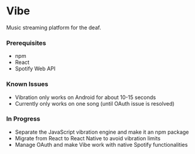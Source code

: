 # Vibe
Music streaming platform for the deaf.

### Prerequisites
- npm
- React
- Spotify Web API

### Known Issues
- Vibration only works on Android for about 10-15 seconds
- Currently only works on one song (until OAuth issue is resolved)

### In Progress
- Separate the JavaScript vibration engine and make it an npm package
- Migrate from React to React Native to avoid vibration limits
- Manage OAuth and make Vibe work with native Spotify functionalities

